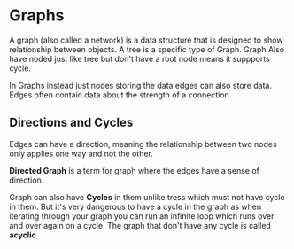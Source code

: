 # Graphs

A graph (also called a network) is a data structure that is designed to show relationship between objects. A tree is a specific type of Graph.
Graph Also have noded just like tree but don't have a root node means it suppports cycle.

In Graphs instead just nodes storing the data edges can also store data. Edges often contain data about the strength of a connection.

##  Directions and Cycles

Edges can have a direction, meaning the relationship between two nodes only applies one way and not the other.

**Directed Graph** is a term for graph where the edges have a sense of direction.

Graph can also have **Cycles** in them unlike tress which must not have cycle in them. But it's very dangerous to have a cycle in the graph as when iterating 
through your graph you can run an infinite loop which runs over and over again on a cycle. The graph that don't have any cycle is called **acyclic**
